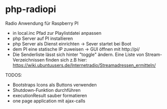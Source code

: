# php-radiopi
Radio Anwendung für Raspberry PI

- in local.inc Pfad zur Playlistdatei anpassen
- php Server auf PI installieren
- php Server als Dienst einrichten -> Sever startet bei Boot
- dem PI eine statische IP zuweisen -> GUI öffnen mit http://pi/
- Die Senderliste lässt sich hinter "toggle" ändern. Eine Liste von Stream-Verzeichnissen finden sich z.B hier: https://wiki.ubuntuusers.de/Internetradio/Streamadressen_ermitteln/

TODOS:
- Bootstraps Icons als Buttons verwenden
- Shutdown-Funktion durchführen
- executionResult sauber formatieren
- one page application mit ajax-calls
